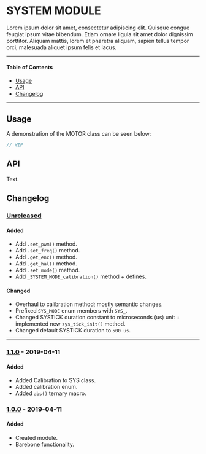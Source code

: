 # SYSTEM MODULE
Lorem ipsum dolor sit amet, consectetur adipiscing elit. Quisque congue feugiat ipsum vitae bibendum. Etiam ornare ligula sit amet dolor dignissim porttitor. Aliquam mattis, lorem et pharetra aliquam, sapien tellus tempor orci, malesuada aliquet ipsum felis et lacus.

<!-- ----------------------------------------------------------------------------------------- -->

---

#### Table of Contents

- [Usage](#usage)
- [API](#api)
- [Changelog](#changelog)

---

<!-- ----------------------------------------------------------------------------------------- -->

## Usage
A demonstration of the MOTOR class can be seen below:

```cpp
// WIP
```

<!-- ----------------------------------------------------------------------------------------- -->

## API
Text.

<!-- ----------------------------------------------------------------------------------------- -->

## Changelog

### [Unreleased]

#### Added
- Add `.set_pwm()` method.
- Add `.set_freq()` method.
- Add `.get_enc()` method.
- Add `.get_hal()` method.
- Add `.set_mode()` method.
- Add `_SYSTEM_MODE_calibration()` method + defines.

#### Changed
- Overhaul to calibration method; mostly semantic changes.
- Prefixed `SYS_MODE` enum members with `SYS_`.
- Changed SYSTICK duration constant to microseconds (us) unit + implemented new `sys_tick_init()` method.
- Changed default SYSTICK duration to `500 us`.

<!-- #### Known Issues -->


<!-- #### Todo
- Item. -->

---

<!-- ----------------------------------------------------------------------------------------- -->

### [1.1.0] - 2019-04-11

#### Added
- Added Calibration to SYS class.
- Added calibration enum.
- Added `abs()` ternary macro.

<!-- ----------------------------------------------------------------------------------------- -->

### [1.0.0] - 2019-04-11

#### Added
- Created module.
- Barebone functionality.

<!-- ----------------------------------------------------------------------------------------- -->

[Unreleased]: #changelog
[1.2.0]: #changelog
[1.1.0]: #changelog
[1.0.0]: #changelog

